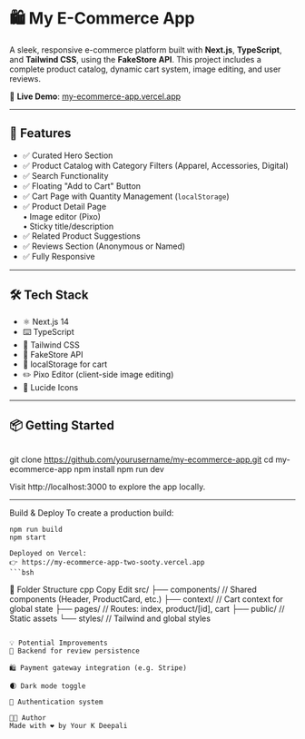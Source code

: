 # 🛍️ My E-Commerce App

A sleek, responsive e-commerce platform built with **Next.js**, **TypeScript**, and **Tailwind CSS**, using the **FakeStore API**. This project includes a complete product catalog, dynamic cart system, image editing, and user reviews.

🔗 **Live Demo**: [my-ecommerce-app.vercel.app](https://my-ecommerce-app-two-sooty.vercel.app)

---

## 🚀 Features

- ✅ Curated Hero Section
- ✅ Product Catalog with Category Filters (Apparel, Accessories, Digital)
- ✅ Search Functionality
- ✅ Floating "Add to Cart" Button
- ✅ Cart Page with Quantity Management (`localStorage`)
- ✅ Product Detail Page  
  • Image editor (Pixo)  
  • Sticky title/description  
- ✅ Related Product Suggestions
- ✅ Reviews Section (Anonymous or Named)
- ✅ Fully Responsive

---

## 🛠️ Tech Stack

- ⚛️ Next.js 14
- ⌨️ TypeScript
- 💨 Tailwind CSS
- 🛒 FakeStore API
- 🧠 localStorage for cart
- ✏️ Pixo Editor (client-side image editing)
- 🎯 Lucide Icons

---

## 📦 Getting Started

```bash

```
git clone https://github.com/yourusername/my-ecommerce-app.git
cd my-ecommerce-app
npm install
npm run dev

Visit http://localhost:3000 to explore the app locally.

---

Build & Deploy
To create a production build:

```
npm run build
npm start

Deployed on Vercel:
👉 https://my-ecommerce-app-two-sooty.vercel.app
```bsh

```
📁 Folder Structure
cpp
Copy
Edit
src/
├── components/       // Shared components (Header, ProductCard, etc.)
├── context/          // Cart context for global state
├── pages/            // Routes: index, product/[id], cart
├── public/           // Static assets
└── styles/           // Tailwind and global styles
````

💡 Potential Improvements
🧾 Backend for review persistence

🛍️ Payment gateway integration (e.g. Stripe)

🌒 Dark mode toggle

🔐 Authentication system

👨‍💻 Author
Made with ❤️ by Your K Deepali
